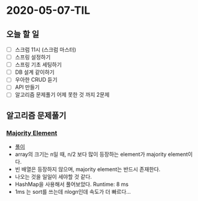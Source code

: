 # 2020-05-07-TIL

## 오늘 할 일

- [ ] 스크럼 11시 (스크럼 마스터)
- [ ] 스프링 설정하기
- [ ] 스프링 기초 세팅하기
- [ ] DB 설계 같이하기
- [ ] 우아한 CRUD 듣기
- [ ] API 만들기
- [ ] 알고리즘 문제풀기 어제 못한 것 까지 2문제

## 알고리즘 문제풀기

### [Majority Element](https://leetcode.com/explore/challenge/card/may-leetcoding-challenge/534/week-1-may-1st-may-7th/3321/)

  - [풀이](https://github.com/ksundong/algorithm-solution/blob/master/src/main/java/dev/idion/leetcode/challenge/majorityelement/Solution.java)
  - array의 크기는 n일 때, n/2 보다 많이 등장하는 element가 majority element이다.
  - 빈 배열은 등장하지 않으며, majority element는 반드시 존재한다.
  - 나오는 것을 일일이 세야할 것 같다.
  - HashMap을 사용해서 풀어보았다. Runtime: 8 ms
  - 1ms 는 sort를 쓰는데 nlogn인데 속도가 더 빠르다...

